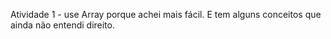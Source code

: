 Atividade 1 - use Array porque achei mais fácil. E tem alguns conceitos que ainda não entendi direito.
